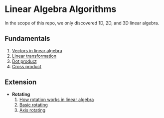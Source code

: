 # Linear Algebra Algorithms
In the scope of this repo, we only discovered 1D, 2D, and 3D linear algebra.
## Fundamentals
  1. [Vectors in linear algebra](./vector-in-lna/README.md) <br/>
  2. [Linear transformation](./linear-transformation/README.md) <br/>
  3. [Dot product]() <br/>
  4. [Cross product]() <br/>

## Extension
- **Rotating**
  1. [How rotation works in linear algebra]()
  3. [Basic rotating]()
  4. [Axis rotating]()
